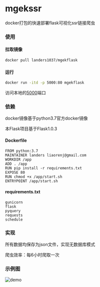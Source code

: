 # mgekssr
docker打包的快速部署flask可视化ssr链接爬虫

### 使用

#### 拉取镜像

```sh
docker pull landers1037/mgekflask
```

#### 运行

```sh
docker run -itd -p 5000:80 mgekflask
```

访问本地的[5000](http://127.0.0.1:5000)端口

### 依赖

docker镜像基于python3.7官方docker镜像

本Flask项目基于Flask1.0.3

#### Dockerfile

```
FROM python:3.7
MAINTAINER landers liaorenj@gmail.com
WORKDIR /app
ADD . /app
RUN pip install -r requirements.txt
EXPOSE 80
RUN chmod +x /app/start.sh
ENTRYPOINT /app/start.sh
```

#### requirements.txt

```
gunicorn
flask
pyquery
requests
schedule
```

### 实现

所有数据均保存为json文件，实现无数据库模式

爬虫效率：每6小时爬取一次

### 示例图

![demo](http://file.mgek.cc/images/mgek/mgekssr/demo.png)